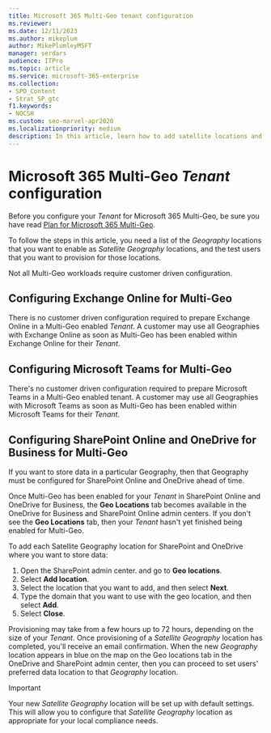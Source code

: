 ```yaml
---
title: Microsoft 365 Multi-Geo tenant configuration
ms.reviewer:
ms.date: 12/11/2023
ms.author: mikeplum
author: MikePlumleyMSFT
manager: serdars
audience: ITPro
ms.topic: article
ms.service: microsoft-365-enterprise
ms.collection:
- SPO_Content
- Strat_SP_gtc
f1.keywords:
- NOCSH
ms.custom: seo-marvel-apr2020
ms.localizationpriority: medium
description: In this article, learn how to add satellite locations and configure your tenant for Microsoft 365 Multi-Geo.
---
```


# Microsoft 365 Multi-Geo _Tenant_ configuration

Before you configure your _Tenant_ for Microsoft 365 Multi-Geo, be sure you have read [Plan for Microsoft 365 Multi-Geo](plan-for-multi-geo.md).

To follow the steps in this article, you need a list of the _Geography_ locations that you want to enable as _Satellite Geography_ locations, and the test users that you want to provision for those locations.

Not all Multi-Geo workloads require customer driven configuration.

## Configuring Exchange Online for Multi-Geo

There is no customer driven configuration required to prepare Exchange Online in a Multi-Geo enabled _Tenant_. A customer may use all Geographies with Exchange Online as soon as Multi-Geo has been enabled within Exchange Online for their _Tenant_.

## Configuring Microsoft Teams for Multi-Geo

There's no customer driven configuration required to prepare Microsoft Teams in a Multi-Geo enabled tenant. A customer may use all Geographies with Microsoft Teams as soon as Multi-Geo has been enabled within Microsoft Teams for their _Tenant_.

## Configuring SharePoint Online and OneDrive for Business for Multi-Geo

If you want to store data in a particular Geography, then that Geography must be configured for SharePoint Online and OneDrive ahead of time.

Once Multi-Geo has been enabled for your _Tenant_ in SharePoint Online and OneDrive for Business, the **Geo Locations** tab becomes available in the OneDrive for Business and SharePoint Online admin centers. If you don't see the **Geo Locations** tab, then your _Tenant_ hasn't yet finished being enabled for Multi-Geo.

To add each Satellite Geography location for SharePoint and OneDrive where you want to store data:

1. Open the SharePoint admin center. and go to **Geo locations**.
1. Select **Add location**.
1. Select the location that you want to add, and then select **Next**.
1. Type the domain that you want to use with the geo location, and then select **Add**.
1. Select **Close**.

Provisioning may take from a few hours up to 72 hours, depending on the size of your _Tenant_. Once provisioning of a _Satellite Geography_ location has completed, you'll receive an email confirmation. When the new _Geography_ location appears in blue on the map on the Geo locations tab in the OneDrive and SharePoint admin center, then you can proceed to set users' preferred data location to that _Geography_ location.

> [!IMPORTANT]
> Your new _Satellite Geography_ location will be set up with default settings. This will allow you to configure that _Satellite Geography_ location as appropriate for your local compliance needs.
